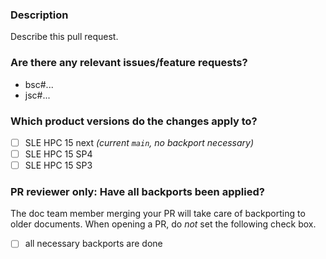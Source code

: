 ### Description

Describe this pull request.

### Are there any relevant issues/feature requests?

* bsc#...
* jsc#...

### Which product versions do the changes apply to?

- [ ] SLE HPC 15 next *(current `main`, no backport necessary)*
- [ ] SLE HPC 15 SP4
- [ ] SLE HPC 15 SP3

### PR reviewer only: Have all backports been applied?

The doc team member merging your PR will take care of backporting to older documents.
When opening a PR, do *not* set the following check box.

- [ ] all necessary backports are done
